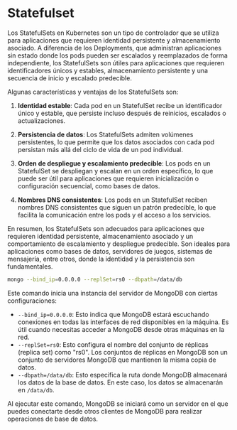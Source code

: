 # Statefulset

Los StatefulSets en Kubernetes son un tipo de controlador que se utiliza para aplicaciones que requieren identidad persistente y almacenamiento asociado. A diferencia de los Deployments, que administran aplicaciones sin estado donde los pods pueden ser escalados y reemplazados de forma independiente, los StatefulSets son útiles para aplicaciones que requieren identificadores únicos y estables, almacenamiento persistente y una secuencia de inicio y escalado predecible.

Algunas características y ventajas de los StatefulSets son:

1. **Identidad estable**: Cada pod en un StatefulSet recibe un identificador único y estable, que persiste incluso después de reinicios, escalados o actualizaciones.

2. **Persistencia de datos**: Los StatefulSets admiten volúmenes persistentes, lo que permite que los datos asociados con cada pod persistan más allá del ciclo de vida de un pod individual.

3. **Orden de despliegue y escalamiento predecible**: Los pods en un StatefulSet se despliegan y escalan en un orden específico, lo que puede ser útil para aplicaciones que requieren inicialización o configuración secuencial, como bases de datos.

4. **Nombres DNS consistentes**: Los pods en un StatefulSet reciben nombres DNS consistentes que siguen un patrón predecible, lo que facilita la comunicación entre los pods y el acceso a los servicios.

En resumen, los StatefulSets son adecuados para aplicaciones que requieren identidad persistente, almacenamiento asociado y un comportamiento de escalamiento y despliegue predecible. Son ideales para aplicaciones como bases de datos, servidores de juegos, sistemas de mensajería, entre otros, donde la identidad y la persistencia son fundamentales.

```sh
mongo --bind_ip=0.0.0.0 --replSet=rs0 --dbpath=/data/db 
```

Este comando inicia una instancia del servidor de MongoDB con ciertas configuraciones:

- `--bind_ip=0.0.0.0`: Esto indica que MongoDB estará escuchando conexiones en todas las interfaces de red disponibles en la máquina. Es útil cuando necesitas acceder a MongoDB desde otras máquinas en la red.
- `--replSet=rs0`: Esto configura el nombre del conjunto de réplicas (replica set) como "rs0". Los conjuntos de réplicas en MongoDB son un conjunto de servidores MongoDB que mantienen la misma copia de datos.
- `--dbpath=/data/db`: Esto especifica la ruta donde MongoDB almacenará los datos de la base de datos. En este caso, los datos se almacenarán en `/data/db`.

Al ejecutar este comando, MongoDB se iniciará como un servidor en el que puedes conectarte desde otros clientes de MongoDB para realizar operaciones de base de datos.